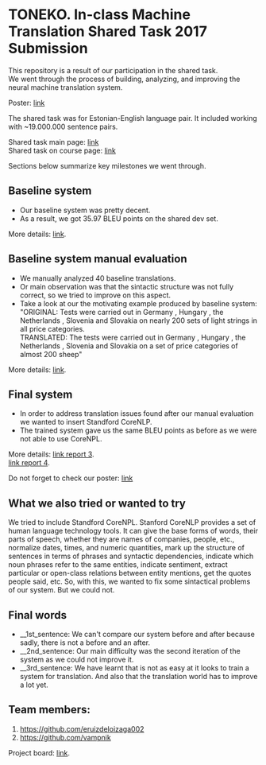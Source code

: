 # TONEKO. In-class Machine Translation Shared Task 2017 Submission
This repository is a result of our participation in the shared task.<br>
We went through the process of building, analyzing, and improving the neural machine translation system.

Poster: [link](https://github.com/mt2017-tartu-shared-task/nmt-system-F/blob/master/Machine%20Translation%20poster.pdf)

The shared task was for Estonian-English language pair. 
It included working with ~19.000.000 sentence pairs.

Shared task main page: [link](https://github.com/mt2017-tartu-shared-task) <br>
Shared task on course page: [link](https://courses.cs.ut.ee/2017/MT/fall/Main/SharedTask)

Sections below summarize key milestones we went through.  

##  Baseline system
- Our baseline system was pretty decent.
- As a result, we got 35.97 BLEU points on the shared dev set.

More details: [link](https://github.com/mt2017-tartu-shared-task/nmt-system-F/blob/master/reports/report1.md).

## Baseline system manual evaluation
- We manually analyzed 40 baseline translations. 
- Or main observation was that the sintactic structure was not fully correct, so we tried to improve on this aspect.
- Take a look at our the motivating example produced by baseline system:
"ORIGINAL: Tests were carried out in Germany , Hungary , the Netherlands , Slovenia and Slovakia on nearly 200 sets of light strings in all price categories.<br>
TRANSLATED: The tests were carried out in Germany , Hungary , the Netherlands , Slovenia and Slovakia on a set of price categories of almost 200 sheep"

More details: [link](https://github.com/mt2017-tartu-shared-task/nmt-system-F/blob/master/reports/report2.md).

## Final system
- In order to address translation issues found after our manual evaluation we wanted to insert Standford CoreNLP. 
- The trained system gave us the same BLEU points as before as we were not able to use CoreNPL.

More details: [link report 3](https://github.com/mt2017-tartu-shared-task/nmt-system-F/blob/master/reports/report3.md).<br>
[link report 4](https://github.com/mt2017-tartu-shared-task/nmt-system-F/blob/master/reports/report4.md).

Do not forget to check our poster: [link](https://github.com/mt2017-tartu-shared-task/nmt-system-F/blob/master/Machine%20Translation%20poster.pdf)

## What we also tried or wanted to try
We tried to include Standford CoreNPL. Stanford CoreNLP provides a set of human language technology tools. It can give the base forms of words, their parts of speech, whether they are names of companies, people, etc., normalize dates, times, and numeric quantities, mark up the structure of sentences in terms of phrases and syntactic dependencies, indicate which noun phrases refer to the same entities, indicate sentiment, extract particular or open-class relations between entity mentions, get the quotes people said, etc. So, with this, we wanted to fix some sintactical problems of our system. But we could not.

## Final words
- __1st_sentence: We can't compare our system before and after because sadly, there is not a before and an after.
- __2nd_sentence: Our main difficulty was the second iteration of the system as we could not improve it.
- __3rd_sentence: We have learnt that is not as easy at it looks to train a system for translation. And also that the translation world has to improve a lot yet.


## Team members:
1. https://github.com/eruizdeloizaga002
2. https://github.com/vampnik

Project board: [link](https://github.com/mt2017-tartu-shared-task/nmt-system-F).
